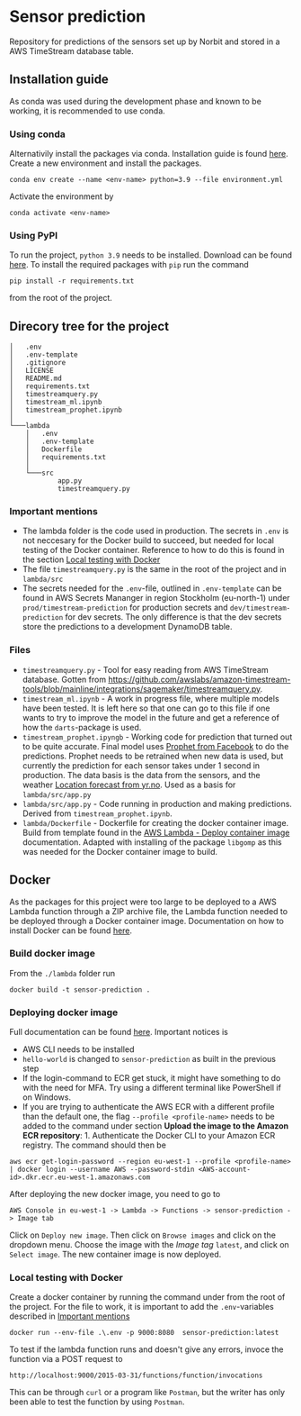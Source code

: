 # Sensor prediction
Repository for predictions of the sensors set up by Norbit and stored in a AWS TimeStream database table.

## Installation guide
As conda was used during the development phase and known to be working, it is recommended to use conda.
 ### Using conda
 Alternativily install the packages via conda. Installation guide is found [here](https://docs.conda.io/projects/conda/en/latest/user-guide/install/windows.html).
Create a new environment and install the packages.
```
conda env create --name <env-name> python=3.9 --file environment.yml
```
Activate the environment by 
```
conda activate <env-name>
```
### Using PyPI
To run the project, `python 3.9` needs to be installed. Download can be found [here](https://www.python.org/downloads/).
To install the required packages with `pip` run the command 
```
pip install -r requirements.txt
```
 from the root of the project. 

## Direcory tree for the project

```
│   .env                      
│   .env-template               
│   .gitignore      
│   LICENSE
│   README.md
│   requirements.txt            
│   timestreamquery.py          
│   timestream_ml.ipynb
│   timestream_prophet.ipynb
│
└───lambda
    │   .env
    │   .env-template
    │   Dockerfile
    │   requirements.txt
    │
    └───src
            app.py
            timestreamquery.py
```
### Important mentions
- The lambda folder is the code used in production. The secrets in `.env` is not neccesary for the Docker build to succeed, but needed for local testing of the Docker container. Reference to how to do this is found in the section [Local testing with Docker](#Local-testing-with-Docker)  
- The file `timestreamquery.py` is the same in the root of the project and in `lambda/src`
- The secrets needed for the `.env`-file, outlined in `.env-template` can be found in AWS Secrets Mananger in region Stockholm (eu-north-1) under `prod/timestream-prediction` for production secrets and `dev/timestream-prediction` for dev secrets. The only difference is that the dev secrets store the predictions to a development DynamoDB table.



### Files
- `timestreamquery.py` - Tool for easy reading from AWS TimeStream database. Gotten from https://github.com/awslabs/amazon-timestream-tools/blob/mainline/integrations/sagemaker/timestreamquery.py. 
- `timestream_ml.ipynb` - A work in progress file, where multiple models have been tested. It is left here so that one can go to this file if one wants to try to improve the model in the future and get a reference of how the `darts`-package is used.
- `timestream_prophet.ipyngb` - Working code for prediction that turned out to be quite accurate. Final model uses [Prophet from Facebook](https://facebook.github.io/prophet/) to do the predictions. Prophet needs to be retrained when new data is used, but currently the prediction for each sensor takes under 1 second in production. The data basis is the data from the sensors, and the weather [Location forecast from yr.no](https://developer.yr.no/featured-products/forecast/). Used as a basis for `lambda/src/app.py` 
- `lambda/src/app.py` - Code running in production and making predictions. Derived from `timestream_prophet.ipynb`.
- `lambda/Dockerfile` - Dockerfile for creating the docker container image. Build from template found in the [AWS Lambda - Deploy container image](https://docs.aws.amazon.com/lambda/latest/dg/python-image.html) documentation. Adapted with installing of the package `libgomp` as this was needed for the Docker container image to build.


## Docker
As the packages for this project were too large to be deployed to a AWS Lambda function through a ZIP archive file, the Lambda function needed to be deployed through a Docker container image. Documentation on how to install Docker can be found [here](https://docs.docker.com/get-docker/).
### Build docker image
From the `./lambda` folder run 
```
docker build -t sensor-prediction .
```
### Deploying docker image
Full documentation can be found [here](https://docs.aws.amazon.com/lambda/latest/dg/images-create.html#images-upload). Important notices is 
- AWS CLI needs to be installed
- `hello-world` is changed to `sensor-prediction` as built in the previous step
- If the login-command to ECR get stuck, it might have something to do with the need for MFA. Try using a different terminal like PowerShell if on Windows.
- If you are trying to authenticate the AWS ECR with a different profile than the default one, the flag `--profile <profile-name>` needs to be added to the command under section **Upload the image to the Amazon ECR repository**: 1. Authenticate the Docker CLI to your Amazon ECR registry. The command should then be
 ```
aws ecr get-login-password --region eu-west-1 --profile <profile-name> | docker login --username AWS --password-stdin <AWS-account-id>.dkr.ecr.eu-west-1.amazonaws.com
```

After deploying the new docker image, you need to go to 
```
AWS Console in eu-west-1 -> Lambda -> Functions -> sensor-prediction -> Image tab
``` 
Click on `Deploy new image`. Then click on `Browse images` and click on the dropdown menu. Choose the image with the *Image tag* `latest`, and click on `Select image`. The new container image is now deployed.


### Local testing with Docker
Create a docker container by running the command under from the root of the project. For the file to work, it is important to add the `.env`-variables described in [Important mentions](#important-mentions)
```
docker run --env-file .\.env -p 9000:8080  sensor-prediction:latest
```
To test if the lambda function runs and doesn't give any errors, invoce the function via a POST request to 
```
http://localhost:9000/2015-03-31/functions/function/invocations
```
This can be through `curl` or a program like `Postman`, but the writer has only been able to test the function by using `Postman`.  
